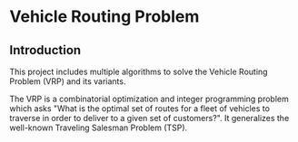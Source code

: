 # Vehicle Routing Problem
## Introduction
This project includes multiple algorithms to solve the Vehicle Routing Problem (VRP) and its variants. 

The VRP is a combinatorial optimization and integer programming problem which asks "What is the optimal set of routes for a fleet of vehicles to traverse in order to deliver to a given set of customers?". It generalizes the well-known Traveling Salesman Problem (TSP).
